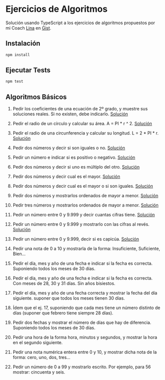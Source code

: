 # Ejercicios de Algoritmos

Solución usando TypeScript a los ejercicios de algoritmos propuestos por mi Coach [Lina](https://github.com/lirrumscode) en [Gist](https://gist.github.com/lirrumscode/b7032c3d1936ed0834e45122374e760f).

## Instalación

```bash
npm install
```

## Ejecutar Tests

```bash
npm test
```

## Algoritmos Básicos

1. Pedir los coeficientes de una ecuación de 2º grado, y muestre sus soluciones reales. Si no existen, debe indicarlo. [Solución](/src/basic/01/)

2. Pedir el radio de un círculo y calcular su área. A = PI \* r ^ 2. [Solución](/src/basic/02/)

3. Pedir el radio de una circunferencia y calcular su longitud. L = 2 \* PI \* r. [Solución](/src/basic/03/)

4.  Pedir dos números y decir si son iguales o no. [Solución](/src/basic/04/)

5.  Pedir un número e indicar si es positivo o negativo. [Solución](/src/basic/05/)

6. Pedir dos números y decir si uno es múltiplo del otro. [Solución](/src/basic/06/)

7. Pedir dos números y decir cual es el mayor. [Solución](/src/basic/07/)

8. Pedir dos números y decir cual es el mayor o si son iguales. [Solución](/src/basic/08/)

9. Pedir dos números y mostrarlos ordenados de mayor a menor. [Solución](/src/basic/09/)

10. Pedir tres números y mostrarlos ordenados de mayor a menor. [Solución](/src/basic/10/)

11. Pedir un número entre 0 y 9.999 y decir cuantas cifras tiene. [Solución](/src/basic/11/)

12. Pedir un número entre 0 y 9.999 y mostrarlo con las cifras al revés. [Solución](/src/basic/12/)

13. Pedir un número entre 0 y 9.999, decir si es capicúa. [Solución](/src/basic/13/)

14. Pedir una nota de 0 a 10 y mostrarla de la forma: Insuficiente, Suficiente, Bien...

15. Pedir el día, mes y año de una fecha e indicar si la fecha es correcta. Suponiendo todos los meses de 30 días.

16.  Pedir el día, mes y año de una fecha e indicar si la fecha es correcta. Con meses de 28, 30 y 31 días. Sin años bisiestos.

17. Pedir el día, mes y año de una fecha correcta y mostrar la fecha del día siguiente. suponer que todos los meses tienen 30 días.

18. Ídem que el ej. 17, suponiendo que cada mes tiene un número distinto de días (suponer que febrero tiene siempre 28 días).

19. Pedir dos fechas y mostrar el número de días que hay de diferencia. Suponiendo todos los meses de 30 días.

20. Pedir una hora de la forma hora, minutos y segundos, y mostrar la hora en el segundo siguiente.

21. Pedir una nota numérica entera entre 0 y 10, y mostrar dicha nota de la forma: cero, uno, dos, tres...

22. Pedir un número de 0 a 99 y mostrarlo escrito. Por ejemplo, para 56 mostrar: cincuenta y seis. 
